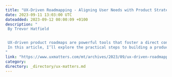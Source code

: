 ```yaml
---
title: "UX-Driven Roadmapping - Aligning User Needs with Product Strategy"
date: 2023-09-11 13:03:00 UTC
dateadded: 2023-09-12 00:00:09 +0100
description: "
 By Trevor Hatfield 


 UX-driven product roadmaps are powerful tools that foster a direct connection between users’ needs and product strategy. But how can we create and execute such roadmaps effectively? 
 In this article, I’ll explore the practical steps to building a product roadmap that not only meets users’ needs but also ensures a product’s success by keeping the user experience at its core. So let’s get ready to dive into a roadmapping strategy that enhances user experiences, increases user satisfaction, and delivers successful business outcomes. Read More 
"
link: "https://www.uxmatters.com/mt/archives/2023/09/ux-driven-roadmapping-aligning-user-needs-with-product-strategy.php"
category:
directory: _directory/ux-matters.md
---
```

